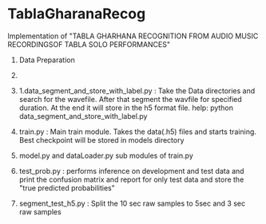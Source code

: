 # TablaGharanaRecog
Implementation of "TABLA GHARHANA RECOGNITION FROM AUDIO MUSIC RECORDINGSOF TABLA SOLO PERFORMANCES"

1. Data Preparation 
2. 
3. 1.data_segment_and_store_with_label.py : Take the Data directories and search for the wavefile. After that segment the wavfile for specified duration. At the end it will store in the h5 format file.
  help: python data_segment_and_store_with_label.py 
2. train.py  :  Main train module. Takes the data(.h5) files and starts training. Best checkpoint will be stored in models directory

3. model.py and dataLoader.py sub modules of train.py

4. test_prob.py : performs inference on development and test data and print the confusion matrix and report for only test data and store the "true predicted probabilities"

4. segment_test_h5.py : Split the 10 sec raw samples to 5sec and 3 sec raw samples 
